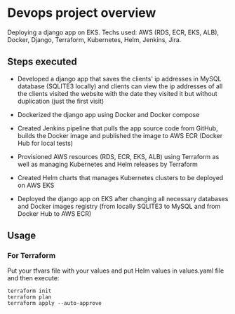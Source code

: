 # Devops project overview
Deploying a django app on EKS. Techs used: AWS (RDS, ECR, EKS, ALB), Docker, Django, Terraform, Kubernetes, Helm, Jenkins, Jira.

## Steps executed
- Developed a django app that saves the clients' ip addresses in MySQL database (SQLITE3 locally) and clients can view the ip addresses of all the clients visited the website with the date they visited it but without duplication (just the first visit)

- Dockerized the django app using Docker and Docker compose

- Created Jenkins pipeline that pulls the app source code from GitHub, builds the Docker image and published the image to AWS ECR (Docker Hub for local tests)

- Provisioned AWS resources (RDS, ECR, EKS, ALB) using Terraform as well as managing Kubernetes and Helm releases by Terraform

- Created Helm charts that manages Kubernetes clusters to be deployed on AWS EKS

- Deployed the django app on EKS after changing all necessary databases and Docker images registry (from locally SQLITE3 to MySQL and from Docker Hub to AWS ECR)

## Usage
### For Terraform
Put your tfvars file with your values and put Helm values in values.yaml file and then execute:
```
terraform init
terraform plan
terraform apply --auto-approve
```

